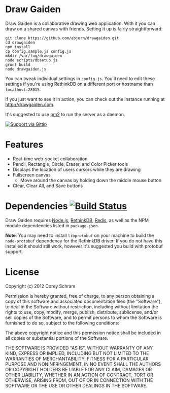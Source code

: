 # Draw Gaiden

Draw Gaiden is a collaborative drawing web application. With it you can draw on a shared canvas with friends. Setting it up is fairly straightforward:

	git clone https://github.com/abjorn/drawgaiden.git
	cd drawgaiden
	npm install
	cp config.sample.js config.js
	mkdir /var/log/drawgaiden
	node scripts/dbsetup.js
	grunt build
	node drawgaiden.js

You can tweak individual settings in `config.js`. You'll need to edit these settings if you're using RethinkDB on a different port or hostname than `localhost:28015`.

If you just want to see it in action, you can check out the instance running at http://drawgaiden.com.

It's suggested to use [pm2](https://github.com/Unitech/pm2) to run the server as a daemon.

[![Support via Gittip](https://rawgithub.com/twolfson/gittip-badge/0.1.0/dist/gittip.png)](https://www.gittip.com/abjorn/)

# Features

* Real-time web-socket collaboration
* Pencil, Rectangle, Circle, Eraser, and Color Picker tools
* Displays the location of users cursors while they are drawing
* Fullscreen canvas
    + Move around the canvas by holding down the middle mouse button
* Clear, Clear All, and Save buttons

# Dependencies [![Build Status](https://david-dm.org/Abjorn/drawgaiden.png)](https://david-dm.org/Abjorn/drawgaiden)

Draw Gaiden requires [Node.js](http://nodejs.org), [RethinkDB](http://www.rethinkdb.com), [Redis](http://redis.io/), as well as the NPM module dependencies listed in `package.json`.

**Note**: You may need to install `libprotobuf` on your machine to build the `node-protobuf` dependency for the RethinkDB driver. If you do not have this installed it should still work, however it's suggested you build with protobuf support.

# License

Copyright (c) 2012 Corey Schram

Permission is hereby granted, free of charge, to any person obtaining a copy of this software and associated documentation files (the "Software"), to deal in the Software without restriction, including without limitation the rights to use, copy, modify, merge, publish, distribute, sublicense, and/or sell copies of the Software, and to permit persons to whom the Software is furnished to do so, subject to the following conditions:

The above copyright notice and this permission notice shall be included in all copies or substantial portions of the Software.

THE SOFTWARE IS PROVIDED "AS IS", WITHOUT WARRANTY OF ANY KIND, EXPRESS OR IMPLIED, INCLUDING BUT NOT LIMITED TO THE WARRANTIES OF MERCHANTABILITY, FITNESS FOR A PARTICULAR PURPOSE AND NONINFRINGEMENT. IN NO EVENT SHALL THE AUTHORS OR COPYRIGHT HOLDERS BE LIABLE FOR ANY CLAIM, DAMAGES OR OTHER LIABILITY, WHETHER IN AN ACTION OF CONTRACT, TORT OR OTHERWISE, ARISING FROM, OUT OF OR IN CONNECTION WITH THE SOFTWARE OR THE USE OR OTHER DEALINGS IN THE SOFTWARE.
